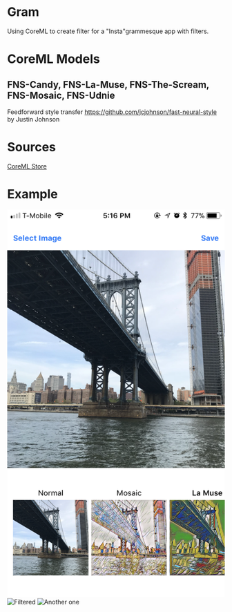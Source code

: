 # Gram
Using CoreML to create filter for a "Insta"grammesque app with filters.

# CoreML Models

## FNS-Candy, FNS-La-Muse, FNS-The-Scream, FNS-Mosaic, FNS-Udnie

Feedforward style transfer https://github.com/jcjohnson/fast-neural-style by Justin Johnson

# Sources

[CoreML Store](https://coreml.store)

# Example

![Home](https://github.com/Xodia/Gram/blob/master/Pictures/home.png?raw=true)
![Filtered](https://github.com/Xodia/Gram/blob/master/Pictures/filter-applied.png?raw=true)
![Another one](https://github.com/Xodia/Gram/blob/master/Pictures/another-one.png?raw=true)
